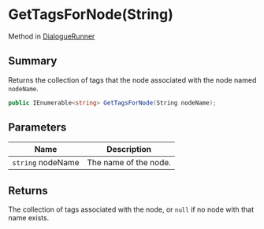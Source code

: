 # GetTagsForNode(String)

Method in [DialogueRunner](yarn.unity.dialoguerunner.md)

## Summary

Returns the collection of tags that the node associated with the node named `nodeName`.

```csharp
public IEnumerable<string> GetTagsForNode(String nodeName);
```

## Parameters

| Name              | Description           |
| ----------------- | --------------------- |
| `string` nodeName | The name of the node. |

## Returns

The collection of tags associated with the node, or `null` if no node with that name exists.
